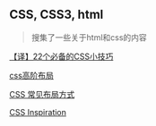 ## CSS, CSS3, html
> 搜集了一些关于html和css的内容

[【译】22个必备的CSS小技巧](https://juejin.im/post/5c1101875188257afc713809)

[css高阶布局](https://juejin.im/entry/584f9e6461ff4b0058ef8402)

[CSS 常见布局方式](https://juejin.im/post/599970f4518825243a78b9d5)

[CSS Inspiration](https://github.com/chokcoco/CSS-Inspiration)
